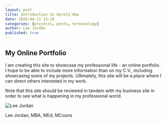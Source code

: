 ```yaml
---
layout: post
title: Introduction to Gerald.mba
date: 2020-04-11 13:10
categories: [projects, posts, terminology]
author: Lee Jordan
published: true
---
```


<h2>My Online Portfolio</h2>

I am creating this site to showcase my professional life - an online portfolio. I hope to be able to include more information than on my C.V., including showcasing some of my projects. Ultimately, this site will be a place where I can direct others interested in my work. 

Note that this site should be reviewed in tandem with my business site in order to see what is happening in my professional world.

<img src="https://aroha.dev/public/assets/images/lee-jordan.png" alt="Lee Jordan">

Lee Jordan, MBA, MEd, MCouns
